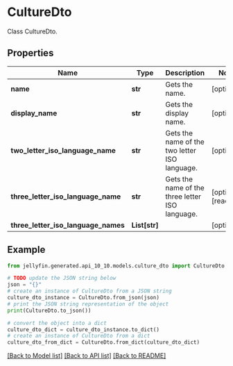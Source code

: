 # CultureDto

Class CultureDto.

## Properties

Name | Type | Description | Notes
------------ | ------------- | ------------- | -------------
**name** | **str** | Gets the name. | [optional] 
**display_name** | **str** | Gets the display name. | [optional] 
**two_letter_iso_language_name** | **str** | Gets the name of the two letter ISO language. | [optional] 
**three_letter_iso_language_name** | **str** | Gets the name of the three letter ISO language. | [optional] [readonly] 
**three_letter_iso_language_names** | **List[str]** |  | [optional] 

## Example

```python
from jellyfin.generated.api_10_10.models.culture_dto import CultureDto

# TODO update the JSON string below
json = "{}"
# create an instance of CultureDto from a JSON string
culture_dto_instance = CultureDto.from_json(json)
# print the JSON string representation of the object
print(CultureDto.to_json())

# convert the object into a dict
culture_dto_dict = culture_dto_instance.to_dict()
# create an instance of CultureDto from a dict
culture_dto_from_dict = CultureDto.from_dict(culture_dto_dict)
```
[[Back to Model list]](../README.md#documentation-for-models) [[Back to API list]](../README.md#documentation-for-api-endpoints) [[Back to README]](../README.md)


